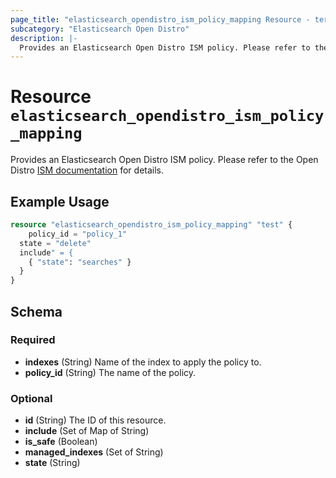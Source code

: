 ```yaml
---
page_title: "elasticsearch_opendistro_ism_policy_mapping Resource - terraform-provider-elasticsearch"
subcategory: "Elasticsearch Open Distro"
description: |-
  Provides an Elasticsearch Open Distro ISM policy. Please refer to the Open Distro [ISM documentation](https://opendistro.github.io/for-elasticsearch-docs/docs/ism/) for details.
---
```


# Resource `elasticsearch_opendistro_ism_policy_mapping`

Provides an Elasticsearch Open Distro ISM policy. Please refer to the Open Distro [ISM documentation](https://opendistro.github.io/for-elasticsearch-docs/docs/ism/) for details.

## Example Usage

```terraform
resource "elasticsearch_opendistro_ism_policy_mapping" "test" {
	policy_id = "policy_1"
  state = "delete"
  include" = {
    { "state": "searches" }
  }
}
```

## Schema

### Required

- **indexes** (String) Name of the index to apply the policy to.
- **policy_id** (String) The name of the policy.

### Optional

- **id** (String) The ID of this resource.
- **include** (Set of Map of String)
- **is_safe** (Boolean)
- **managed_indexes** (Set of String)
- **state** (String)


